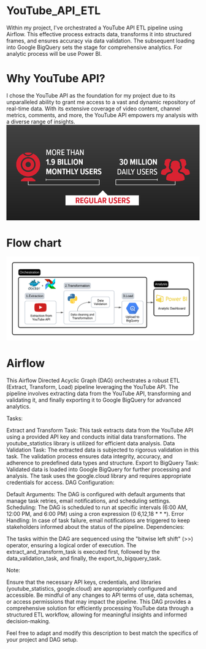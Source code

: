 # YouTube_API_ETL
Within my project, I've  orchestrated a YouTube API ETL pipeline using Airflow. This effective process extracts data, transforms it into structured frames, and ensures accuracy via data validation. The subsequent loading into Google BigQuery sets the stage for comprehensive analytics. For analytic process will be use Power BI.

# Why YouTube API?
I chose the YouTube API as the foundation for my project due to its unparalleled ability to grant me access to a vast and dynamic repository of real-time data. With its extensive coverage of video content, channel metrics, comments, and more, the YouTube API empowers my analysis with a diverse range of insights.
![Steps](infographic.png)

# Flow chart 
![Steps](flow_chart.png)

# Airflow 

This Airflow Directed Acyclic Graph (DAG) orchestrates a robust ETL (Extract, Transform, Load) pipeline leveraging the YouTube API. The pipeline involves extracting data from the YouTube API, transforming and validating it, and finally exporting it to Google BigQuery for advanced analytics.

Tasks:

Extract and Transform Task: This task extracts data from the YouTube API using a provided API key and conducts initial data transformations. The youtube_statistics library is utilized for efficient data analysis.
Data Validation Task: The extracted data is subjected to rigorous validation in this task. The validation process ensures data integrity, accuracy, and adherence to predefined data types and structure.
Export to BigQuery Task: Validated data is loaded into Google BigQuery for further processing and analysis. The task uses the google.cloud library and requires appropriate credentials for access.
DAG Configuration:

Default Arguments: The DAG is configured with default arguments that manage task retries, email notifications, and scheduling settings.
Scheduling: The DAG is scheduled to run at specific intervals (6:00 AM, 12:00 PM, and 6:00 PM) using a cron expression (0 6,12,18 * * *).
Error Handling: In case of task failure, email notifications are triggered to keep stakeholders informed about the status of the pipeline.
Dependencies:

The tasks within the DAG are sequenced using the "bitwise left shift" (>>) operator, ensuring a logical order of execution. The extract_and_transform_task is executed first, followed by the data_validation_task, and finally, the export_to_bigquery_task.

Note:

Ensure that the necessary API keys, credentials, and libraries (youtube_statistics, google.cloud) are appropriately configured and accessible.
Be mindful of any changes to API terms of use, data schemas, or access permissions that may impact the pipeline.
This DAG provides a comprehensive solution for efficiently processing YouTube data through a structured ETL workflow, allowing for meaningful insights and informed decision-making.

Feel free to adapt and modify this description to best match the specifics of your project and DAG setup.
